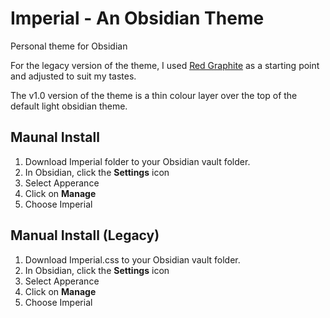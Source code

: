 # Imperial - An Obsidian Theme

Personal theme for Obsidian

For the legacy version of the theme, I used [Red Graphite](https://github.com/seanwcom/Red-Graphite-for-Obsidian) as a starting point and adjusted to suit my tastes.

The v1.0 version of the theme is a thin colour layer over the top of the default light obsidian theme.

## Maunal Install

1. Download Imperial folder to your Obsidian vault folder.
1. In Obsidian, click the **Settings** icon
1. Select Apperance
1. Click on **Manage**
1. Choose Imperial

## Manual Install (Legacy)

1. Download Imperial.css to your Obsidian vault folder.
1. In Obsidian, click the **Settings** icon
1. Select Apperance
1. Click on **Manage**
1. Choose Imperial
